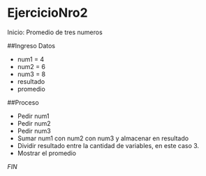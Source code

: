 # EjercicioNro2
Inicio: Promedio de tres numeros

##Ingreso Datos
- num1 = 4
- num2 = 6
- num3 = 8
- resultado
- promedio

##Proceso
- Pedir num1
- Pedir num2
- Pedir num3
- Sumar num1 con num2 con num3 y almacenar en resultado
- Dividir resultado entre la cantidad de variables, en este caso 3.
- Mostrar el promedio

*FIN*